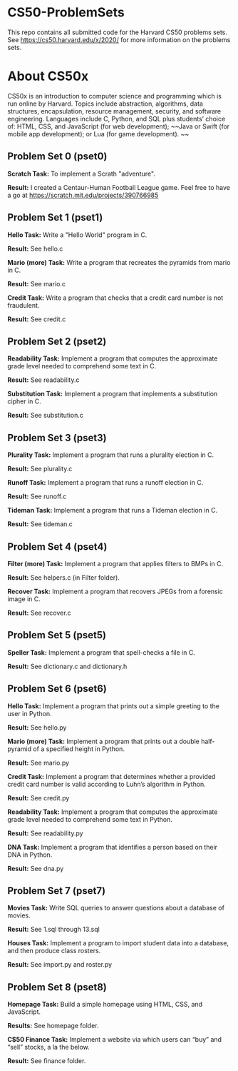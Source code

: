 # CS50-ProblemSets
This repo contains all submitted code for the Harvard CS50 problems sets.
See https://cs50.harvard.edu/x/2020/ for more information on the problems sets.

# About CS50x
CS50x is an introduction to computer science and programming which is run online by Harvard. Topics include abstraction, algorithms, data structures, encapsulation, resource management, security, and software engineering. Languages include C, Python, and SQL plus students’ choice of: HTML, CSS, and JavaScript (for web development); ~~Java or Swift (for mobile app development); or Lua (for game development). ~~

## Problem Set 0 (pset0)
**Scratch Task:** To implement a Scrath "adventure".

**Result:** I created a Centaur-Human Football League game. Feel free to have a go at https://scratch.mit.edu/projects/390766985


## Problem Set 1 (pset1)
**Hello Task:** Write a "Hello World" program in C.

**Result:** See hello.c

**Mario (more) Task:** Write a program that recreates the pyramids from mario in C.

**Result:** See mario.c

**Credit Task:** Write a program that checks that a credit card number is not fraudulent.

**Result:** See credit.c


## Problem Set 2 (pset2)
**Readability Task:** Implement a program that computes the approximate grade level needed to comprehend some text in C.

**Result:** See readability.c

**Substitution Task:** Implement a program that implements a substitution cipher in C.

**Result:** See substitution.c


## Problem Set 3 (pset3)
**Plurality Task:** Implement a program that runs a plurality election in C.

**Result:** See plurality.c

**Runoff Task:** Implement a program that runs a runoff election in C.

**Result:** See runoff.c

**Tideman Task:** Implement a program that runs a Tideman election in C.

**Result:** See tideman.c


## Problem Set 4 (pset4)
**Filter (more) Task:** Implement a program that applies filters to BMPs in C. 

**Result:** See helpers.c (in Filter folder).

**Recover Task:** Implement a program that recovers JPEGs from a forensic image in C.

**Result:** See recover.c


## Problem Set 5 (pset5)
**Speller Task:** Implement a program that spell-checks a file in C.

**Result:** See dictionary.c and dictionary.h


## Problem Set 6 (pset6)
**Hello Task:** Implement a program that prints out a simple greeting to the user in Python.

**Result:** See hello.py

**Mario (more) Task:** Implement a program that prints out a double half-pyramid of a specified height in Python.

**Result:** See mario.py

**Credit Task:** Implement a program that determines whether a provided credit card number is valid according to Luhn’s algorithm in Python.

**Result:** See credit.py

**Readability Task:** Implement a program that computes the approximate grade level needed to comprehend some text in Python.

**Result:** See readability.py

**DNA Task:** Implement a program that identifies a person based on their DNA in Python.

**Result:** See dna.py


## Problem Set 7 (pset7)
**Movies Task:** Write SQL queries to answer questions about a database of movies.

**Result:** See 1.sql through 13.sql

**Houses Task:** Implement a program to import student data into a database, and then produce class rosters.

**Result:** See import.py and roster.py


## Problem Set 8 (pset8)
**Homepage Task:** Build a simple homepage using HTML, CSS, and JavaScript.

**Results:** See homepage folder.

**C$50 Finance Task:** Implement a website via which users can “buy” and “sell” stocks, a la the below.

**Result:** See finance folder. 
